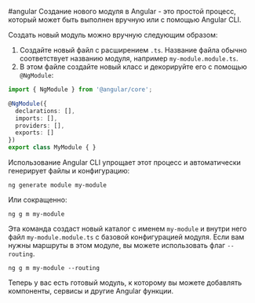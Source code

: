 #angular 
Создание нового модуля в Angular - это простой процесс, который может быть выполнен вручную или с помощью Angular CLI. 

Создать новый модуль можно вручную следующим образом:

1. Создайте новый файл с расширением `.ts`. Название файла обычно соответствует названию модуля, например `my-module.module.ts`.
2. В этом файле создайте новый класс и декорируйте его с помощью `@NgModule`:

```typescript
import { NgModule } from '@angular/core';

@NgModule({
  declarations: [],
  imports: [],
  providers: [],
  exports: []
})
export class MyModule { }
```

Использование Angular CLI упрощает этот процесс и автоматически генерирует файлы и конфигурацию:

```
ng generate module my-module
```

Или сокращенно:

```
ng g m my-module
```

Эта команда создаст новый каталог с именем `my-module` и внутри него файл `my-module.module.ts` с базовой конфигурацией модуля. Если вам нужны маршруты в этом модуле, вы можете использовать флаг `--routing`.

```
ng g m my-module --routing
```

Теперь у вас есть готовый модуль, к которому вы можете добавлять компоненты, сервисы и другие Angular функции.
